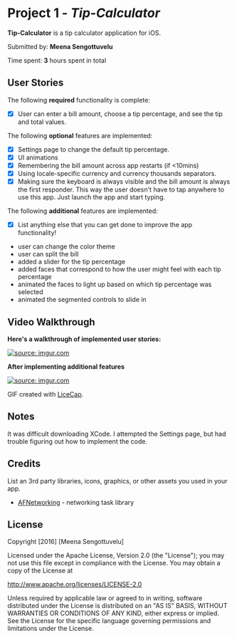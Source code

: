 # Project 1 - *Tip-Calculator*

**Tip-Calculator** is a tip calculator application for iOS.

Submitted by: **Meena Sengottuvelu**

Time spent: **3** hours spent in total

## User Stories

The following **required** functionality is complete:

* [x] User can enter a bill amount, choose a tip percentage, and see the tip and total values.

The following **optional** features are implemented:
* [x] Settings page to change the default tip percentage.
* [x] UI animations
* [x] Remembering the bill amount across app restarts (if <10mins)
* [x] Using locale-specific currency and currency thousands separators.
* [x] Making sure the keyboard is always visible and the bill amount is always the first responder. This way the user doesn't have to tap anywhere to use this app. Just launch the app and start typing.

The following **additional** features are implemented:

- [x] List anything else that you can get done to improve the app functionality!
- user can change the color theme
- user can split the bill
- added a slider for the tip percentage
- added faces that correspond to how the user might feel with each tip percentage
- animated the faces to light up based on which tip percentage was selected
- animated the segmented controls to slide in


## Video Walkthrough

**Here's a walkthrough of implemented user stories:**

<a href="http://imgur.com/84AQJ6i"><img src="http://imgur.com/84AQJ6i.gif" title="source: imgur.com" /></a>

**After implementing additional features**

<a href="http://imgur.com/84AQJ6i"><img src="http://imgur.com/84AQJ6i.gif" title="source: imgur.com" /></a>

GIF created with [LiceCap](http://www.cockos.com/licecap/).

## Notes

It was difficult downloading XCode.
I attempted the Settings page, but had trouble figuring out how to implement the code.

## Credits

List an 3rd party libraries, icons, graphics, or other assets you used in your app.

- [AFNetworking](https://github.com/AFNetworking/AFNetworking) - networking task library

## License

Copyright [2016] [Meena Sengottuvelu]

Licensed under the Apache License, Version 2.0 (the "License");
you may not use this file except in compliance with the License.
You may obtain a copy of the License at

http://www.apache.org/licenses/LICENSE-2.0

Unless required by applicable law or agreed to in writing, software
distributed under the License is distributed on an "AS IS" BASIS,
WITHOUT WARRANTIES OR CONDITIONS OF ANY KIND, either express or implied.
See the License for the specific language governing permissions and
limitations under the License.
